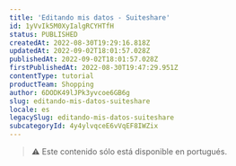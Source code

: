 ```yaml
---
title: 'Editando mis datos - Suiteshare'
id: 1yVvIk5M0XyIalgRCYHTfH
status: PUBLISHED
createdAt: 2022-08-30T19:29:16.818Z
updatedAt: 2022-09-02T18:01:57.028Z
publishedAt: 2022-09-02T18:01:57.028Z
firstPublishedAt: 2022-08-30T19:47:29.951Z
contentType: tutorial
productTeam: Shopping
author: 6DODK49lJPk3yvcoe6GB6g
slug: editando-mis-datos-suiteshare
locale: es
legacySlug: editando-mis-datos-suiteshare
subcategoryId: 4y4ylvqceE6vVqEF8IWZix
---
```


>⚠️ Este contenido sólo está disponible en portugués.
